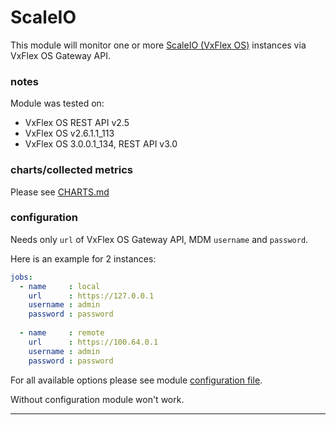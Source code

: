 # ScaleIO

This module will monitor one or more [ScaleIO (VxFlex OS)](https://www.dellemc.com/en-us/storage/data-storage/software-defined-storage.htm) instances via VxFlex OS Gateway API.

### notes
Module was tested on:
 - VxFlex OS REST API v2.5
 - VxFlex OS v2.6.1.1_113
 - VxFlex OS 3.0.0.1_134, REST API v3.0

### charts/collected metrics

Please see [CHARTS.md](https://github.com/netdata/go.d.plugin/blob/master/modules/scaleio/CHARTS.md) 
 
### configuration

Needs only `url` of VxFlex OS Gateway API, MDM `username` and `password`.

Here is an example for 2 instances:

```yaml
jobs:
  - name     : local
    url      : https://127.0.0.1
    username : admin
    password : password
      
  - name     : remote
    url      : https://100.64.0.1
    username : admin
    password : password
```
For all available options please see module [configuration file](https://github.com/netdata/go.d.plugin/blob/master/config/go.d/scaleio.conf).

Without configuration module won't work.

---
